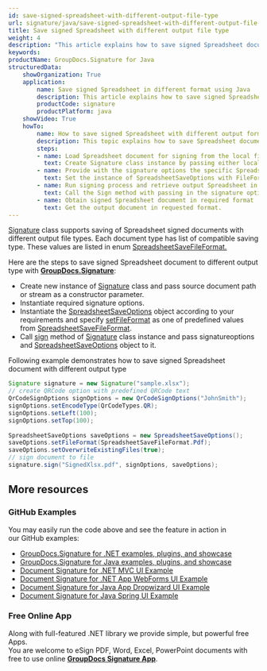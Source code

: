 ```yaml
---
id: save-signed-spreadsheet-with-different-output-file-type
url: signature/java/save-signed-spreadsheet-with-different-output-file-type
title: Save signed Spreadsheet with different output file type
weight: 4
description: "This article explains how to save signed Spreadsheet document with various file formats by GroupDocs.Signature API."
keywords: 
productName: GroupDocs.Signature for Java
structuredData:
    showOrganization: True
    application:    
        name: Save signed Spreadsheet in different format using Java    
        description: This article explains how to save signed Spreadsheet document in differnt output format using Java language and GroupDocs.Signature for Java APIs
        productCode: signature
        productPlatform: java 
    showVideo: True
    howTo:
        name: How to save signed Spreadsheet with different output format file using Java 
        description: This topic explains how to save Spreadsheet documents with specific file format using Java
        steps:
        - name: Load Spreadsheet document for signing from the local file or stream.
          text: Create Signature class instance by passing either local or network file path or stream. 
        - name: Provide with the signature options the specific SpreadsheetSaveOptions in. 
          text: Set the instance of SpreadsheetSaveOptions with FileFormat and Overwrite properties to setup the saving policy.
        - name: Run signing process and retrieve output Spreadsheet in desired format 
          text: Call the Sign method with passing in the signature options and the Spreadsheet save options.
        - name: Obtain signed Spreadsheet document in required format
          text: Get the output document in requested format.
---
```

[Signature](https://reference.groupdocs.com/java/signature/com.groupdocs.signature/Signature) class supports saving of Spreadsheet signed documents with different output file types. Each document type has list of compatible saving type. These values are listed in enum [SpreadsheetSaveFileFormat.](https://reference.groupdocs.com/java/signature/com.groupdocs.signature.domain.enums/SpreadsheetSaveFileFormat)

Here are the steps to save signed Spreadsheet document to different output type with [**GroupDocs.Signature**](https://products.groupdocs.com/signature/java):

*   Create new instance of [Signature](https://reference.groupdocs.com/java/signature/com.groupdocs.signature/Signature) class and pass source document path or stream as a constructor parameter.    
*   Instantiate required signature options.    
*   Instantiate the [SpreadsheetSaveOptions](https://reference.groupdocs.com/java/signature/com.groupdocs.signature.options.saveoptions/SpreadsheetSaveOptions) object according to your requirements and specify [setFileFormat](https://reference.groupdocs.com/java/signature/com.groupdocs.signature.options.saveoptions/SpreadsheetSaveOptions#setFileFormat(int)) as one of predefined values from [SpreadsheetSaveFileFormat](https://reference.groupdocs.com/java/signature/com.groupdocs.signature.domain.enums/SpreadsheetSaveFileFormat).
*   Call [sign](https://reference.groupdocs.com/java/signature/com.groupdocs.signature/Signature#sign(java.io.OutputStream,%20com.groupdocs.signature.options.sign.SignOptions)) method of [Signature](https://reference.groupdocs.com/java/signature/com.groupdocs.signature/Signature) class instance and pass signatureoptions and [SpreadsheetSaveOptions](https://reference.groupdocs.com/java/signature/com.groupdocs.signature.options.saveoptions/SpreadsheetSaveOptions) object to it.
    

Following example demonstrates how to save signed Spreadsheet document with different output type

```java
Signature signature = new Signature("sample.xlsx");
// create QRCode option with predefined QRCode text
QrCodeSignOptions signOptions = new QrCodeSignOptions("JohnSmith");
signOptions.setEncodeType(QrCodeTypes.QR);
signOptions.setLeft(100);
signOptions.setTop(100);
 
SpreadsheetSaveOptions saveOptions = new SpreadsheetSaveOptions();
saveOptions.setFileFormat(SpreadsheetSaveFileFormat.Pdf);
saveOptions.setOverwriteExistingFiles(true);
// sign document to file
signature.sign("SignedXlsx.pdf", signOptions, saveOptions);
```

## More resources

### GitHub Examples 

You may easily run the code above and see the feature in action in our GitHub examples:

*   [GroupDocs.Signature for .NET examples, plugins, and showcase](https://github.com/groupdocs-signature/GroupDocs.Signature-for-.NET)    
*   [GroupDocs.Signature for Java examples, plugins, and showcase](https://github.com/groupdocs-signature/GroupDocs.Signature-for-Java)    
*   [Document Signature for .NET MVC UI Example](https://github.com/groupdocs-signature/GroupDocs.Signature-for-.NET-MVC)    
*   [Document Signature for .NET App WebForms UI Example](https://github.com/groupdocs-signature/GroupDocs.Signature-for-.NET-WebForms)    
*   [Document Signature for Java App Dropwizard UI Example](https://github.com/groupdocs-signature/GroupDocs.Signature-for-Java-Dropwizard)   
*   [Document Signature for Java Spring UI Example](https://github.com/groupdocs-signature/GroupDocs.Signature-for-Java-Spring)
    

### Free Online App 

Along with full-featured .NET library we provide simple, but powerful free Apps.  
You are welcome to eSign PDF, Word, Excel, PowerPoint documents with free to use online **[GroupDocs Signature App](https://products.groupdocs.app/signature)**.
